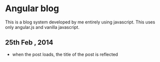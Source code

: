 # Angular blog
This is a blog system developed by me entirely using javascript. This uses only angular.js and vanilla javascript.  

## 25th Feb , 2014
* when the post loads, the title of the post is reflected  
